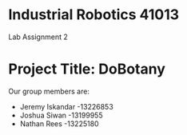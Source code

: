 # Industrial Robotics 41013
Lab Assignment 2

# Project Title: DoBotany
Our group members are:
* Jeremy Iskandar -13226853
* Joshua Siwan -13199955
* Nathan Rees -13225180
